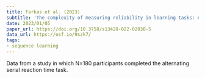 ```yaml
---
title: Farkas et al. (2023)
subtitle: 'The complexity of measuring reliability in learning tasks: An illustration using the Alternating Serial Reaction Time Task'
date: 2023/01/05
paper_url: https://doi.org/10.3758/s13428-022-02038-5
data_url: https://osf.io/9szk7/
tags:
- sequence learning
---
```


Data from a study in which N=180 participants completed the alternating serial reaction time task.
